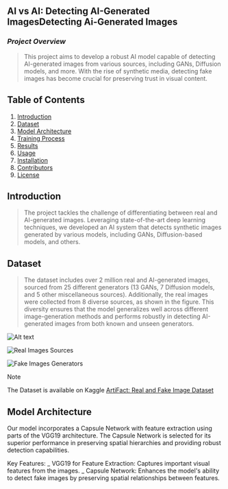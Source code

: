 ## **AI vs AI: Detecting AI-Generated ImagesDetecting Ai-Generated Images**
### ***Project Overview***
> This project aims to develop a robust AI model capable of detecting AI-generated images from various sources, including GANs, Diffusion models, and more. With the rise of synthetic media, detecting fake images has become crucial for preserving trust in visual content.

## **Table of Contents**
1. [Introduction](#introduction)
2. [Dataset](#dataset)
3. [Model Architecture](#model-architecture)
4. [Training Process](#training-process)
5. [Results](#results)
6. [Usage](#usage)
7. [Installation](#installation)
8. [Contributors](#contributors)
9. [License](#license)
    
## **Introduction**
> The project tackles the challenge of differentiating between real and AI-generated images. Leveraging state-of-the-art deep learning techniques, we developed an AI system that detects synthetic images generated by various models, including GANs, Diffusion-based models, and others.

## **Dataset**
> The dataset includes over 2 million real and AI-generated images, sourced from 25 different generators (13 GANs, 7 Diffusion models, and 5 other miscellaneous sources). Additionally, the real images were collected from 8 diverse sources, as shown in the figure. This diversity ensures that the model generalizes well across different image-generation methods and performs robustly in detecting AI-generated images from both known and unseen generators.

![Alt text](images/example.png)

![Real Images Sources](https://github.com/user-attachments/assets/e5a6ebfa-3842-4a6f-a73c-2050829ea4aa)

![Fake Images Generators](https://github.com/user-attachments/assets/4c0492a6-97cb-44f9-b150-f4aeabaa2cea)


> [!NOTE]
> The Dataset is available on Kaggle [ArtiFact: Real and Fake Image Dataset](https://www.kaggle.com/datasets/awsaf49/artifact-dataset)


## **Model Architecture**
Our model incorporates a Capsule Network with feature extraction using parts of the VGG19 architecture. The Capsule Network is selected for its superior performance in preserving spatial hierarchies and providing robust detection capabilities.

Key Features:
_ VGG19 for Feature Extraction: Captures important visual features from the images.
_ Capsule Network: Enhances the model's ability to detect fake images by preserving spatial relationships between features.

